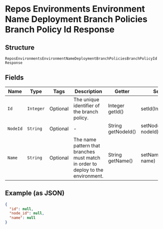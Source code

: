 
# Repos Environments Environment Name Deployment Branch Policies Branch Policy Id Response

## Structure

`ReposEnvironmentsEnvironmentNameDeploymentBranchPoliciesBranchPolicyIdResponse`

## Fields

| Name | Type | Tags | Description | Getter | Setter |
|  --- | --- | --- | --- | --- | --- |
| `Id` | `Integer` | Optional | The unique identifier of the branch policy. | Integer getId() | setId(Integer id) |
| `NodeId` | `String` | Optional | - | String getNodeId() | setNodeId(String nodeId) |
| `Name` | `String` | Optional | The name pattern that branches must match in order to deploy to the environment. | String getName() | setName(String name) |

## Example (as JSON)

```json
{
  "id": null,
  "node_id": null,
  "name": null
}
```

